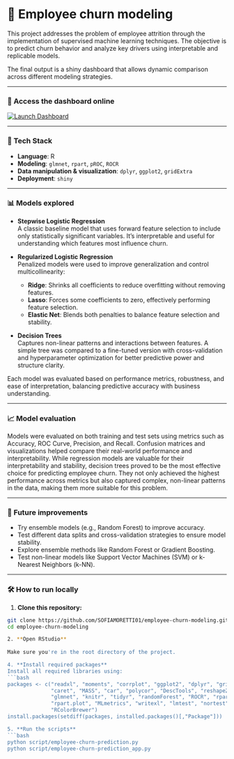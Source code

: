 # 👥 Employee churn modeling

This project addresses the problem of employee attrition through the implementation of supervised machine learning techniques. 
The objective is to predict churn behavior and analyze key drivers using interpretable and replicable models. 

The final output is a shiny dashboard that allows dynamic comparison across different modeling strategies.

---

### 🔗 Access the dashboard online

<a href="https://sofia-moretti.shinyapps.io/05_churn/" target="_blank">
  <img src="https://img.shields.io/badge/Launch-Dashboard-blue?style=for-the-badge&logo=R" alt="Launch Dashboard">
</a>

---

### 🧰 Tech Stack

- **Language**: R  
- **Modeling**: `glmnet`, `rpart`, `pROC`, `ROCR`  
- **Data manipulation & visualization**: `dplyr`, `ggplot2`, `gridExtra`  
- **Deployment**: `shiny`
  
---

### 📊 Models explored

- **Stepwise Logistic Regression**  
  A classic baseline model that uses forward feature selection to include only statistically significant variables. It’s interpretable and useful for understanding which features most influence churn.

- **Regularized Logistic Regression**  
  Penalized models were used to improve generalization and control multicollinearity:
  - **Ridge**: Shrinks all coefficients to reduce overfitting without removing features.
  - **Lasso**: Forces some coefficients to zero, effectively performing feature selection.
  - **Elastic Net**: Blends both penalties to balance feature selection and stability.

- **Decision Trees**  
  Captures non-linear patterns and interactions between features. A simple tree was compared to a fine-tuned version with cross-validation and hyperparameter optimization for better predictive power and structure clarity.

Each model was evaluated based on performance metrics, robustness, and ease of interpretation, balancing predictive accuracy with business understanding.

---

### 📈 Model evaluation

Models were evaluated on both training and test sets using metrics such as Accuracy, ROC Curve, Precision, and Recall. 
Confusion matrices and visualizations helped compare their real-world performance and interpretability.
While regression models are valuable for their interpretability and stability, decision trees proved to be the most effective choice for predicting employee churn. 
They not only achieved the highest performance across metrics but also captured complex, non-linear patterns in the data, making them more suitable for this problem.

---

### 🚀 Future improvements

- Try ensemble models (e.g., Random Forest) to improve accuracy.
- Test different data splits and cross-validation strategies to ensure model stability.
- Explore ensemble methods like Random Forest or Gradient Boosting.
- Test non-linear models like Support Vector Machines (SVM) or k-Nearest Neighbors (k-NN).
  
---

### 🛠️ How to run locally

1. **Clone this repository:**
```bash
git clone https://github.com/SOFIAMORETTI01/employee-churn-modeling.git
cd employee-churn-modeling

2. **Open RStudio**
   
Make sure you're in the root directory of the project.

4. **Install required packages**
Install all required libraries using:
```bash
packages <- c("readxl", "moments", "corrplot", "ggplot2", "dplyr", "gridExtra",
              "caret", "MASS", "car", "polycor", "DescTools", "reshape2", "pROC",
              "glmnet", "knitr", "tidyr", "randomForest", "ROCR", "rpart",
              "rpart.plot", "MLmetrics", "writexl", "lmtest", "nortest", "rattle",
              "RColorBrewer")
install.packages(setdiff(packages, installed.packages()[,"Package"]))

5. **Run the scripts**
```bash
python script/employee-churn-prediction.py
python script/employee-churn-prediction_app.py


